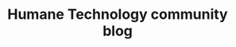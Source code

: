 ---
layout: "posts"
permalink: "/blog/"
title: "Humane Technology community blog"
excerpt: "Our publications on what is noteworthy and interesting in the realms of Humane Technology"
last_modified_at: 2018-11-10T20:41:02+01:00
---